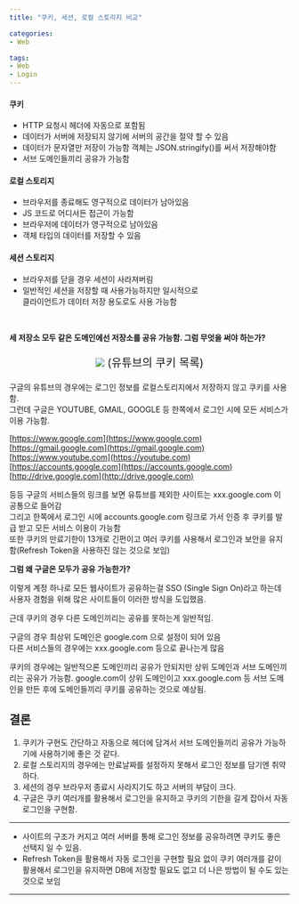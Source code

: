 ```yaml
---
title: "쿠키, 세션, 로컬 스토리지 비교"

categories:
- Web

tags:
- Web
- Login
---
```


#### 쿠키
- HTTP 요청시 헤더에 자동으로 포함됨
- 데이터가 서버에 저장되지 않기에 서버의 공간을 절약 할 수 있음
- 데이터가 문자열만 저장이 가능함 객체는 JSON.stringify()를 써서 저장해야함
- 서브 도메인들끼리 공유가 가능함

#### 로컬 스토리지
- 브라우저를 종료해도 영구적으로 데이터가 남아있음
- JS 코드로 어디서든 접근이 가능함
- 브라우저에 데이터가 영구적으로 남아있음
- 객체 타입의 데이터를 저장할 수 있음

#### 세션 스토리지
- 브라우저를 닫을 경우 세션이 사라져버림
- 일반적인 세션을 저장할 때 사용가능하지만 일시적으로    
클라이언트가 데이터 저장 용도로도 사용 가능함



  
<br/>

**세 저장소 모두 같은 도메인에선 저장소를 공유 가능함.
그럼 무엇을 써야 하는가?**
<p style="text-align: center; font-size: 20px">
  <img src="https://github.com/kkjh9909/kkjh9909.github.io/assets/63646062/9f72aa4a-6882-423f-becf-eb76f7a0bea9"/>
  (유튜브의 쿠키 목록)
</p>

구글의 유튜브의 경우에는 로그인 정보를 로컬스토리지에서 저장하지 않고 쿠키를 사용함.   
그런데 구글은 YOUTUBE, GMAIL, GOOGLE 등 한쪽에서 로그인 시에 모든 서비스가 이용 가능함.

[https://www.google.com](https://www.google.com)   
[https://gmail.google.com](https://gmail.google.com)   
[https://www.youtube.com](https://youtube.com)   
[https://accounts.google.com](https://accounts.google.com)
[http://drive.google.com](http://drive.google.com)

등등 구글의 서비스들의 링크를 보면 유튜브를 제외한 사이트는 xxx.google.com 이 공통으로 들어감   
그리고 한쪽에서 로그인 시에 accounts.google.com 링크로 가서 인증 후 쿠키를 발급 받고 모든 서비스 이용이 가능함   
또한 쿠키의 만료기한이 13개로 긴편이고 여러 쿠키를 사용해서 로그인과 보안을 유지함(Refresh Token을 사용하진 않는 것으로 보임)

**그럼 왜 구글은 모두가 공유 가능한가?**   
   
이렇게 계정 하나로 모든 웹사이트가 공유하는걸 SSO (Single Sign On)라고 하는데 사용자 경험을 위해 
많은 사이트들이 이러한 방식을 도입했음. 
   
근데 쿠키의 경우 다른 도메인끼리는 공유를 못하는게 일반적임.   

구글의 경우 최상위 도메인은 google.com 으로 설정이 되어 있음   
다른 서비스들의 경우에는 
xxx.google.com 등으로 끝나는게 많음      
   
쿠키의 경우에는 일반적으론 도메인끼리 공유가 안되지만 상위 도메인과 서브 도메인끼리는 공유가 가능함.
google.com이 상위 도메인이고 xxx.google.com 등 서브 도메인을 만든 후에
도메인들끼리 쿠키를 공유하는 것으로 예상됨.   
   
## 결론
1. 쿠키가 구현도 간단하고 자동으로 헤더에 담겨서 서브 도메인들끼리 공유가 가능하기에 사용하기에 좋은 것 같다.
2. 로컬 스토리지의 경우에는 만료날짜를 설정하지 못해서 로그인 정보를 담기엔 취약하다.
3. 세션의 경우 브라우저 종료시 사라지기도 하고 서버의 부담이 크다.
4. 구글은 쿠키 여러개를 활용해서 로그인을 유지하고 쿠키의 기한을 길게 잡아서 자동로그인을 구현함.
   
---
- 사이트의 구조가 커지고 여러 서버를 통해 로그인 정보를 공유하려면 쿠키도 좋은 선택지 일 수 있음.   
- Refresh Token을 활용해서 자동 로그인을 구현할 필요 없이 쿠키 여러개를 같이 활용해서 로그인을 유지하면 DB에 저장할 필요도 없고
더 나은 방법이 될 수도 있는 것으로 보임
---